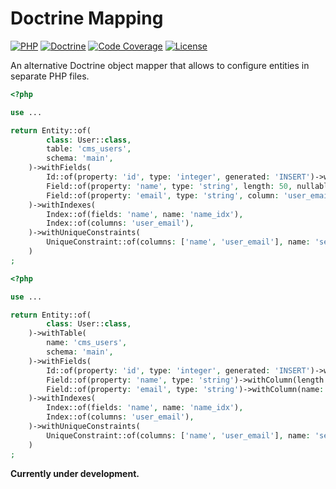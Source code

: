 Doctrine Mapping
================

[![PHP][php-badge]][php-url]
[![Doctrine][doctrine-badge]][doctrine-url]
[![Code Coverage][codecov-badge]][codecov-url]
[![License][license-badge]][license-url]

[php-badge]: https://img.shields.io/badge/php-8.0%20to%208.3-777bb3.svg
[php-url]: https://github.com/hereldar/doctrine-mapping/actions/workflows/unit-tests.yml
[doctrine-badge]: https://img.shields.io/badge/doctrine-2.16%20to%203.0-fc6a31.svg
[doctrine-url]: https://github.com/hereldar/doctrine-mapping/actions/workflows/unit-tests.yml
[codecov-badge]: https://img.shields.io/codecov/c/github/hereldar/doctrine-mapping
[codecov-url]: https://app.codecov.io/gh/hereldar/doctrine-mapping
[coveralls-badge]: https://img.shields.io/coverallsCoverage/github/hereldar/doctrine-mapping
[coveralls-url]: https://coveralls.io/github/hereldar/doctrine-mapping
[license-badge]: https://img.shields.io/badge/license-MIT-brightgreen.svg
[license-url]: LICENSE

An alternative Doctrine object mapper that allows to configure 
entities in separate PHP files.

```php
<?php

use ...

return Entity::of(
        class: User::class,
        table: 'cms_users',
        schema: 'main',
    )->withFields(
        Id::of(property: 'id', type: 'integer', generated: 'INSERT')->withSequenceGenerator(sequenceName: 'sequence'),
        Field::of(property: 'name', type: 'string', length: 50, nullable: true, unique: true),
        Field::of(property: 'email', type: 'string', column: 'user_email', columnDefinition: 'CHAR(32) NOT NULL'),
    )->withIndexes(
        Index::of(fields: 'name', name: 'name_idx'),
        Index::of(columns: 'user_email'),
    )->withUniqueConstraints(
        UniqueConstraint::of(columns: ['name', 'user_email'], name: 'search_idx'),
    )
;
```

```php
<?php

use ...

return Entity::of(
        class: User::class,
    )->withTable(
        name: 'cms_users',
        schema: 'main',
    )->withFields(
        Id::of(property: 'id', type: 'integer', generated: 'INSERT')->withSequenceGenerator(sequenceName: 'sequence'),
        Field::of(property: 'name', type: 'string')->withColumn(length: 50, nullable: true, unique: true),
        Field::of(property: 'email', type: 'string')->withColumn(name: 'user_email', definition: 'CHAR(32) NOT NULL'),
    )->withIndexes(
        Index::of(fields: 'name', name: 'name_idx'),
        Index::of(columns: 'user_email'),
    )->withUniqueConstraints(
        UniqueConstraint::of(columns: ['name', 'user_email'], name: 'search_idx'),
    )
;
```

**Currently under development.**
